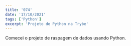 ```yaml
---
title: '074'
date: '17/10/2021'
tags: ['Python']
excerpt: 'Projeto de Python na Trybe'
---
```

Comecei o projeto de raspagem de dados usando Python.

